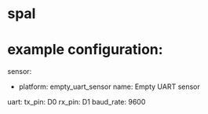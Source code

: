 # spal

# example configuration:

sensor:
  - platform: empty_uart_sensor
    name: Empty UART sensor

uart:
  tx_pin: D0
  rx_pin: D1
  baud_rate: 9600